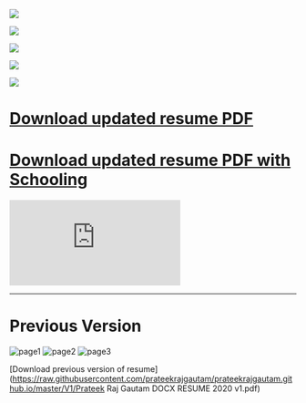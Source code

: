 ![](https://raw.githubusercontent.com/prateekrajgautam/prateekrajgautam.github.io/master/V3/PNG-1.png)

![](https://raw.githubusercontent.com/prateekrajgautam/prateekrajgautam.github.io/master/V3/PNG-2.png)

![](https://raw.githubusercontent.com/prateekrajgautam/prateekrajgautam.github.io/master/V3/PNG-3.png)

![](https://raw.githubusercontent.com/prateekrajgautam/prateekrajgautam.github.io/master/V3/PNG-4.png)

![](https://raw.githubusercontent.com/prateekrajgautam/prateekrajgautam.github.io/master/V3/PNG-5.png)


# [Download updated resume PDF](https://raw.githubusercontent.com/prateekrajgautam/prateekrajgautam.github.io/master/V3/01_PrateekRajGautam_2021_Resume_with_photo_V3.pdf)

# [Download updated resume PDF with Schooling](https://raw.githubusercontent.com/prateekrajgautam/prateekrajgautam.github.io/master/V3/01_PrateekRajGautam_2021_Resume_with_photo_V3withSchooling.pdf)

![Download updated resume PDF](https://raw.githubusercontent.com/prateekrajgautam/prateekrajgautam.github.io/master/V2/01_PrateekRajGautam_2021_Resume_with_photo_V2.pdf)

---

# Previous Version

![page1](https://raw.githubusercontent.com/prateekrajgautam/prateekrajgautam.github.io/master/V1/1.png)
![page2](https://raw.githubusercontent.com/prateekrajgautam/prateekrajgautam.github.io/master/V1/2.png)
![page3](https://raw.githubusercontent.com/prateekrajgautam/prateekrajgautam.github.io/master/V1/3.png)

[Download previous version of resume](https://raw.githubusercontent.com/prateekrajgautam/prateekrajgautam.github.io/master/V1/Prateek Raj Gautam DOCX RESUME 2020 v1.pdf)

```

```
